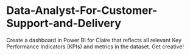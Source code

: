 # Data-Analyst-For-Customer-Support-and-Delivery
Create a dashboard in Power BI for Claire that reflects all relevant Key Performance Indicators (KPIs) and metrics in the dataset. Get creative! 
